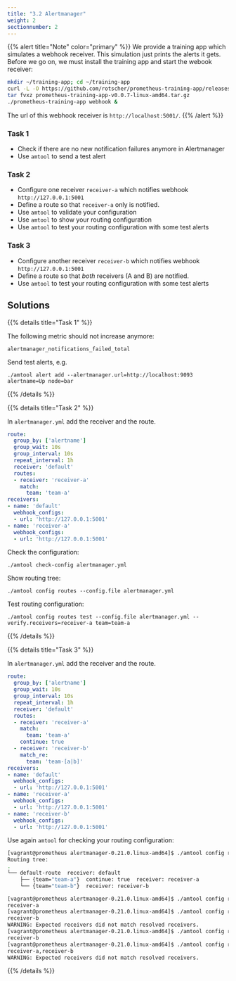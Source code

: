 ```yaml
---
title: "3.2 Alertmanager"
weight: 2
sectionnumber: 2
---
```


{{% alert title="Note" color="primary" %}}
We provide a training app which simulates a webhook receiver. This simulation just prints the alerts it gets. Before we go on, we must install the training app and start the webook receiver:

```bash
mkdir ~/training-app; cd ~/training-app
curl -L -O https://github.com/rotscher/prometheus-training-app/releases/download/v0.0.7/prometheus-training-app-v0.0.7-linux-amd64.tar.gz
tar fvxz prometheus-training-app-v0.0.7-linux-amd64.tar.gz
./prometheus-training-app webhook &
```

The url of this webhook receiver is `http://localhost:5001/`.
{{% /alert %}}

### Task 1

* Check if there are no new notification failures anymore in Alertmanager
* Use `amtool` to send a test alert

### Task 2

* Configure one receiver `receiver-a` which notifies webhook `http://127.0.0.1:5001`
* Define a route so that `receiver-a` only is notified.
* Use `amtool` to validate your configuration
* Use `amtool` to show your routing configuration
* Use `amtool` to test your routing configuration with some test alerts

### Task 3

* Configure another receiver `receiver-b` which notifies webhook `http://127.0.0.1:5001`
* Define a route so that _both_ receivers (A and B) are notified.
* Use `amtool` to test your routing configuration with some test alerts

## Solutions

{{% details title="Task 1" %}}

The following metric should not increase anymore:

```
alertmanager_notifications_failed_total
```

Send test alerts, e.g.

`./amtool alert add --alertmanager.url=http://localhost:9093 alertname=Up node=bar`

{{% /details %}}

{{% details title="Task 2" %}}

In `alertmanager.yml` add the receiver and the route.

```yaml
route:
  group_by: ['alertname']
  group_wait: 10s
  group_interval: 10s
  repeat_interval: 1h
  receiver: 'default'
  routes:
  - receiver: 'receiver-a'
    match:
      team: 'team-a'
receivers:
- name: 'default'
  webhook_configs:
  - url: 'http://127.0.0.1:5001'
- name: 'receiver-a'
  webhook_configs:
  - url: 'http://127.0.0.1:5001'
```

Check the configuration:

`./amtool check-config alertmanager.yml`

Show routing tree:

`./amtool config routes --config.file alertmanager.yml`

Test routing configuration:

`./amtool config routes test --config.file alertmanager.yml --verify.receivers=receiver-a team=team-a`

{{% /details %}}

{{% details title="Task 3" %}}

In `alertmanager.yml` add the receiver and the route.

```yaml
route:
  group_by: ['alertname']
  group_wait: 10s
  group_interval: 10s
  repeat_interval: 1h
  receiver: 'default'
  routes:
  - receiver: 'receiver-a'
    match:
      team: 'team-a'
    continue: true
  - receiver: 'receiver-b'
    match_re:
      team: 'team-[a|b]'
receivers:
- name: 'default'
  webhook_configs:
  - url: 'http://127.0.0.1:5001'
- name: 'receiver-a'
  webhook_configs:
  - url: 'http://127.0.0.1:5001'
- name: 'receiver-b'
  webhook_configs:
  - url: 'http://127.0.0.1:5001'
```

Use again `amtool` for checking your routing configuration:

```bash
[vagrant@prometheus alertmanager-0.21.0.linux-amd64]$ ./amtool config routes --config.file alertmanager.yml
Routing tree:
.
└── default-route  receiver: default
    ├── {team="team-a"}  continue: true  receiver: receiver-a
    └── {team="team-b"}  receiver: receiver-b

[vagrant@prometheus alertmanager-0.21.0.linux-amd64]$ ./amtool config routes test --config.file alertmanager.yml --verify.receivers=receiver-a team=team-a
receiver-a
[vagrant@prometheus alertmanager-0.21.0.linux-amd64]$ ./amtool config routes test --config.file alertmanager.yml --verify.receivers=receiver-a team=team-b
receiver-b
WARNING: Expected receivers did not match resolved receivers.
[vagrant@prometheus alertmanager-0.21.0.linux-amd64]$ ./amtool config routes test --config.file alertmanager.yml --verify.receivers=receiver-b team=team-b
receiver-b
[vagrant@prometheus alertmanager-0.21.0.linux-amd64]$ ./amtool config routes test --config.file alertmanager.yml --verify.receivers=receiver-b team=team-a
receiver-a,receiver-b
WARNING: Expected receivers did not match resolved receivers.
```
{{% /details %}}
